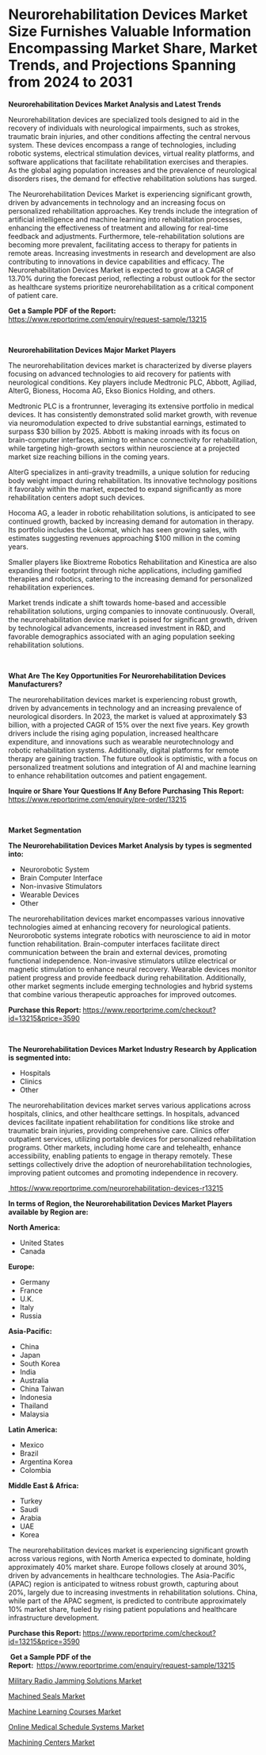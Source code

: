 <p><h1>Neurorehabilitation Devices Market Size Furnishes Valuable Information Encompassing Market Share, Market Trends, and Projections Spanning from 2024 to 2031</h1></p><p><strong>Neurorehabilitation Devices Market Analysis and Latest Trends</strong></p>
<p><p>Neurorehabilitation devices are specialized tools designed to aid in the recovery of individuals with neurological impairments, such as strokes, traumatic brain injuries, and other conditions affecting the central nervous system. These devices encompass a range of technologies, including robotic systems, electrical stimulation devices, virtual reality platforms, and software applications that facilitate rehabilitation exercises and therapies. As the global aging population increases and the prevalence of neurological disorders rises, the demand for effective rehabilitation solutions has surged.</p><p>The Neurorehabilitation Devices Market is experiencing significant growth, driven by advancements in technology and an increasing focus on personalized rehabilitation approaches. Key trends include the integration of artificial intelligence and machine learning into rehabilitation processes, enhancing the effectiveness of treatment and allowing for real-time feedback and adjustments. Furthermore, tele-rehabilitation solutions are becoming more prevalent, facilitating access to therapy for patients in remote areas. Increasing investments in research and development are also contributing to innovations in device capabilities and efficacy. The Neurorehabilitation Devices Market is expected to grow at a CAGR of 13.70% during the forecast period, reflecting a robust outlook for the sector as healthcare systems prioritize neurorehabilitation as a critical component of patient care.</p></p>
<p><strong>Get a Sample PDF of the Report:&nbsp;</strong> <a href="https://www.reportprime.com/enquiry/request-sample/13215?utm_campaign=1082&utm_medium=2&utm_source=Github&utm_content=ia&utm_term=28112024&utm_id=neurorehabilitation-devices">https://www.reportprime.com/enquiry/request-sample/13215</a></p>
<p>&nbsp;</p>
<p><strong>Neurorehabilitation Devices Major Market Players</strong></p>
<p><p>The neurorehabilitation devices market is characterized by diverse players focusing on advanced technologies to aid recovery for patients with neurological conditions. Key players include Medtronic PLC, Abbott, Agiliad, AlterG, Bioness, Hocoma AG, Ekso Bionics Holding, and others. </p><p>Medtronic PLC is a frontrunner, leveraging its extensive portfolio in medical devices. It has consistently demonstrated solid market growth, with revenue via neuromodulation expected to drive substantial earnings, estimated to surpass $30 billion by 2025. Abbott is making inroads with its focus on brain-computer interfaces, aiming to enhance connectivity for rehabilitation, while targeting high-growth sectors within neuroscience at a projected market size reaching billions in the coming years.</p><p>AlterG specializes in anti-gravity treadmills, a unique solution for reducing body weight impact during rehabilitation. Its innovative technology positions it favorably within the market, expected to expand significantly as more rehabilitation centers adopt such devices.</p><p>Hocoma AG, a leader in robotic rehabilitation solutions, is anticipated to see continued growth, backed by increasing demand for automation in therapy. Its portfolio includes the Lokomat, which has seen growing sales, with estimates suggesting revenues approaching $100 million in the coming years.</p><p>Smaller players like Bioxtreme Robotics Rehabilitation and Kinestica are also expanding their footprint through niche applications, including gamified therapies and robotics, catering to the increasing demand for personalized rehabilitation experiences.</p><p>Market trends indicate a shift towards home-based and accessible rehabilitation solutions, urging companies to innovate continuously. Overall, the neurorehabilitation device market is poised for significant growth, driven by technological advancements, increased investment in R&D, and favorable demographics associated with an aging population seeking rehabilitation solutions.</p></p>
<p>&nbsp;</p>
<p><strong>What Are The Key Opportunities For Neurorehabilitation Devices Manufacturers?</strong></p>
<p><p>The neurorehabilitation devices market is experiencing robust growth, driven by advancements in technology and an increasing prevalence of neurological disorders. In 2023, the market is valued at approximately $3 billion, with a projected CAGR of 15% over the next five years. Key growth drivers include the rising aging population, increased healthcare expenditure, and innovations such as wearable neurotechnology and robotic rehabilitation systems. Additionally, digital platforms for remote therapy are gaining traction. The future outlook is optimistic, with a focus on personalized treatment solutions and integration of AI and machine learning to enhance rehabilitation outcomes and patient engagement.</p></p>
<p><strong>Inquire or Share Your Questions If Any Before Purchasing This Report:</strong> <a href="https://www.reportprime.com/enquiry/pre-order/13215?utm_campaign=1082&utm_medium=2&utm_source=Github&utm_content=ia&utm_term=28112024&utm_id=neurorehabilitation-devices">https://www.reportprime.com/enquiry/pre-order/13215</a></p>
<p>&nbsp;</p>
<p><strong>Market Segmentation</strong></p>
<p><strong>The Neurorehabilitation Devices Market Analysis by types is segmented into:</strong></p>
<p><ul><li>Neurorobotic System</li><li>Brain Computer Interface</li><li>Non-invasive Stimulators</li><li>Wearable Devices</li><li>Other</li></ul></p>
<p><p>The neurorehabilitation devices market encompasses various innovative technologies aimed at enhancing recovery for neurological patients. Neurorobotic systems integrate robotics with neuroscience to aid in motor function rehabilitation. Brain-computer interfaces facilitate direct communication between the brain and external devices, promoting functional independence. Non-invasive stimulators utilize electrical or magnetic stimulation to enhance neural recovery. Wearable devices monitor patient progress and provide feedback during rehabilitation. Additionally, other market segments include emerging technologies and hybrid systems that combine various therapeutic approaches for improved outcomes.</p></p>
<p><strong>Purchase this Report:&nbsp;</strong><a href="https://www.reportprime.com/checkout?id=13215&price=3590&utm_campaign=1082&utm_medium=2&utm_source=Github&utm_content=ia&utm_term=28112024&utm_id=neurorehabilitation-devices">https://www.reportprime.com/checkout?id=13215&price=3590</a></p>
<p>&nbsp;</p>
<p><strong>The Neurorehabilitation Devices Market Industry Research by Application is segmented into:</strong></p>
<p><ul><li>Hospitals</li><li>Clinics</li><li>Other</li></ul></p>
<p><p>The neurorehabilitation devices market serves various applications across hospitals, clinics, and other healthcare settings. In hospitals, advanced devices facilitate inpatient rehabilitation for conditions like stroke and traumatic brain injuries, providing comprehensive care. Clinics offer outpatient services, utilizing portable devices for personalized rehabilitation programs. Other markets, including home care and telehealth, enhance accessibility, enabling patients to engage in therapy remotely. These settings collectively drive the adoption of neurorehabilitation technologies, improving patient outcomes and promoting independence in recovery.</p></p>
<p><a href="https://www.reportprime.com/neurorehabilitation-devices-r13215?utm_campaign=1082&utm_medium=2&utm_source=Github&utm_content=ia&utm_term=28112024&utm_id=neurorehabilitation-devices">&nbsp;https://www.reportprime.com/neurorehabilitation-devices-r13215</a></p>
<p><strong>In terms of Region, the Neurorehabilitation Devices Market Players available by Region are:</strong></p>
<p>
    <p> <strong> North America: </strong>
        <ul>
            <li>United States</li>
            <li>Canada</li>
        </ul>
        </p> 
    <p> <strong> Europe: </strong>
        <ul>
            <li>Germany</li>
            <li>France</li>
            <li>U.K.</li>
            <li>Italy</li>
            <li>Russia</li>
        </ul>
        </p> 
    <p> <strong> Asia-Pacific: </strong>
        <ul>
            <li>China</li>
            <li>Japan</li>
            <li>South Korea</li>
            <li>India</li>
            <li>Australia</li>
            <li>China Taiwan</li>
            <li>Indonesia</li>
            <li>Thailand</li>
            <li>Malaysia</li>
        </ul>
        </p> 
    <p> <strong> Latin America: </strong>
        <ul>
            <li>Mexico</li>
            <li>Brazil</li>
            <li>Argentina Korea</li>
            <li>Colombia</li>
        </ul>
        </p> 
    <p> <strong> Middle East & Africa: </strong>
        <ul>
            <li>Turkey</li>
            <li>Saudi</li>
            <li>Arabia</li>
            <li>UAE</li>
            <li>Korea</li>
        </ul>
    </p>
    </p>
<p><p>The neurorehabilitation devices market is experiencing significant growth across various regions, with North America expected to dominate, holding approximately 40% market share. Europe follows closely at around 30%, driven by advancements in healthcare technologies. The Asia-Pacific (APAC) region is anticipated to witness robust growth, capturing about 20%, largely due to increasing investments in rehabilitation solutions. China, while part of the APAC segment, is predicted to contribute approximately 10% market share, fueled by rising patient populations and healthcare infrastructure development.</p></p>
<p><strong>Purchase this Report: </strong><a href="https://www.reportprime.com/checkout?id=13215&price=3590&utm_campaign=1082&utm_medium=2&utm_source=Github&utm_content=ia&utm_term=28112024&utm_id=neurorehabilitation-devices">https://www.reportprime.com/checkout?id=13215&price=3590</a></p>
<p>&nbsp;<strong>Get a Sample PDF of the Report:&nbsp;&nbsp;</strong><a href="https://www.reportprime.com/enquiry/request-sample/13215?utm_campaign=1082&utm_medium=2&utm_source=Github&utm_content=ia&utm_term=28112024&utm_id=neurorehabilitation-devices">https://www.reportprime.com/enquiry/request-sample/13215</a></p>
<p><strong></strong></p>
<p><p><a href="https://issuu.com/reportprime-2/docs/military-radio-jamming-solutions-ma_1e63bd37eb6dde?utm_campaign=1082&utm_medium=2&utm_source=Github&utm_content=ia&utm_term=28112024&utm_id=neurorehabilitation-devices">Military Radio Jamming Solutions Market</a></p><p><a href="https://www.linkedin.com/pulse/machined-seals-market-research-report-exploring-size-9rmuf?utm_campaign=1082&utm_medium=2&utm_source=Github&utm_content=ia&utm_term=28112024&utm_id=neurorehabilitation-devices">Machined Seals Market</a></p><p><a href="https://www.linkedin.com/pulse/machine-learning-courses-market-analysis-future-growth-dox3e?utm_campaign=1082&utm_medium=2&utm_source=Github&utm_content=ia&utm_term=28112024&utm_id=neurorehabilitation-devices">Machine Learning Courses Market</a></p><p><a href="https://issuu.com/reportprime-2/docs/online-medical-schedule-systems-mar_eac67180e41cf7?utm_campaign=1082&utm_medium=2&utm_source=Github&utm_content=ia&utm_term=28112024&utm_id=neurorehabilitation-devices">Online Medical Schedule Systems Market</a></p><p><a href="https://www.linkedin.com/pulse/global-machining-centers-market-focus-product-type-centersturning-brane?utm_campaign=1082&utm_medium=2&utm_source=Github&utm_content=ia&utm_term=28112024&utm_id=neurorehabilitation-devices">Machining Centers Market</a></p></p>